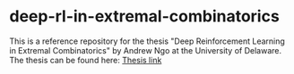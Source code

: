 # deep-rl-in-extremal-combinatorics

This is a reference repository for the thesis "Deep Reinforcement Learning in Extremal Combinatorics" by Andrew Ngo at the University of Delaware.
The thesis can be found here: [Thesis link]([https://link-url-here.org](https://drive.google.com/file/d/1aJJbbYurGH_xvb7u3CTc6lByfqJNm42a/view?usp=sharing))
